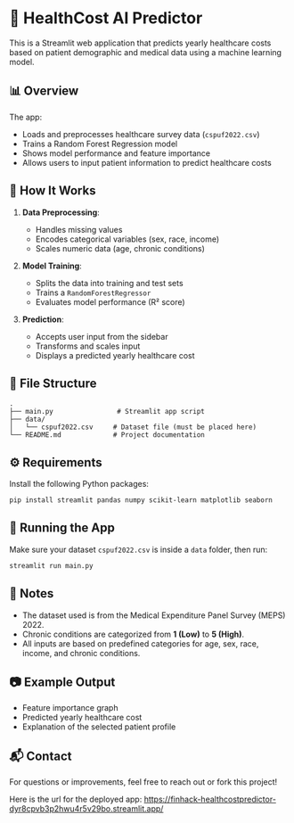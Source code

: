 # 🏥 HealthCost AI Predictor

This is a Streamlit web application that predicts yearly healthcare costs based on patient demographic and medical data using a machine learning model.

## 📊 Overview

The app:
- Loads and preprocesses healthcare survey data (`cspuf2022.csv`)
- Trains a Random Forest Regression model
- Shows model performance and feature importance
- Allows users to input patient information to predict healthcare costs

## 🧠 How It Works

1. **Data Preprocessing**:
   - Handles missing values
   - Encodes categorical variables (sex, race, income)
   - Scales numeric data (age, chronic conditions)

2. **Model Training**:
   - Splits the data into training and test sets
   - Trains a `RandomForestRegressor`
   - Evaluates model performance (R² score)

3. **Prediction**:
   - Accepts user input from the sidebar
   - Transforms and scales input
   - Displays a predicted yearly healthcare cost

## 📁 File Structure

```
.
├── main.py                # Streamlit app script
├── data/
│   └── cspuf2022.csv     # Dataset file (must be placed here)
└── README.md             # Project documentation
```

## ⚙️ Requirements

Install the following Python packages:

```bash
pip install streamlit pandas numpy scikit-learn matplotlib seaborn
```

## 🚀 Running the App

Make sure your dataset `cspuf2022.csv` is inside a `data` folder, then run:

```bash
streamlit run main.py
```

## 📌 Notes

- The dataset used is from the Medical Expenditure Panel Survey (MEPS) 2022.
- Chronic conditions are categorized from **1 (Low)** to **5 (High)**.
- All inputs are based on predefined categories for age, sex, race, income, and chronic conditions.

## 📷 Example Output

- Feature importance graph
- Predicted yearly healthcare cost
- Explanation of the selected patient profile

## 📬 Contact

For questions or improvements, feel free to reach out or fork this project!

Here is the url for the deployed app: https://finhack-healthcostpredictor-dyr8cpvb3p2hwu4r5v29bo.streamlit.app/




